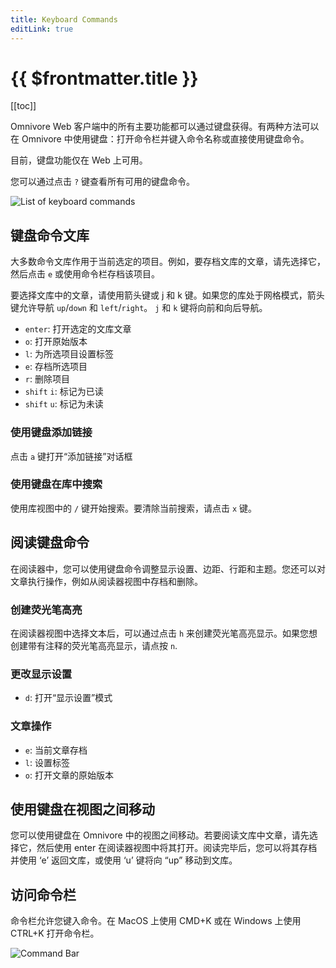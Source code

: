 ```yaml
---
title: Keyboard Commands
editLink: true
---
```


# {{ $frontmatter.title }}

[[toc]]

Omnivore Web 客户端中的所有主要功能都可以通过键盘获得。有两种方法可以在 Omnivore 中使用键盘：打开命令栏并键入命令名称或直接使用键盘命令。

目前，键盘功能仅在 Web 上可用。

您可以通过点击 `?` 键查看所有可用的键盘命令。

![List of keyboard commands](../../using/images/web-keyboard-commands.png)

## 键盘命令文库

大多数命令文库作用于当前选定的项目。例如，要存档文库的文章，请先选择它，然后点击 `e` 或使用命令栏存档该项目。

要选择文库中的文章，请使用箭头键或 j 和 k 键。如果您的库处于网格模式，箭头键允许导航 `up`/`down` 和 `left`/`right`。 `j` 和 `k` 键将向前和向后导航。

- `enter`: 打开选定的文库文章
- `o`: 打开原始版本
- `l`: 为所选项目设置标签
- `e`: 存档所选项目
- `r`: 删除项目
- `shift` `i`: 标记为已读
- `shift` `u`: 标记为未读

### 使用键盘添加链接

点击 `a` 键打开“添加链接”对话框

### 使用键盘在库中搜索

使用库视图中的 `/` 键开始搜索。要清除当前搜索，请点击 `x` 键。

## 阅读键盘命令

在阅读器中，您可以使用键盘命令调整显示设置、边距、行距和主题。您还可以对文章执行操作，例如从阅读器视图中存档和删除。

### 创建荧光笔高亮

在阅读器视图中选择文本后，可以通过点击 `h` 来创建荧光笔高亮显示。如果您想创建带有注释的荧光笔高亮显示，请点按 `n`.

### 更改显示设置

- `d`: 打开“显示设置”模式

### 文章操作

- `e`: 当前文章存档
- `l`: 设置标签
- `o`: 打开文章的原始版本

## 使用键盘在视图之间移动

您可以使用键盘在 Omnivore 中的视图之间移动。若要阅读文库中文章，请先选择它，然后使用 enter 在阅读器视图中将其打开。阅读完毕后，您可以将其存档并使用 ‘e’ 返回文库，或使用 ‘u’ 键将向 “up” 移动到文库。

## 访问命令栏

命令栏允许您键入命令。在 MacOS 上使用 CMD+K 或在 Windows 上使用 CTRL+K 打开命令栏。

![Command Bar](../../using/images/web-command-bar.png)
